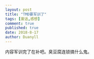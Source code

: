 ```yaml
---
layout: post
title: "TMD要军训了"
tags: [废话,感想]
comment: true
published: true
date: 2018-8-17
author: Duanyll
---
```


内容军训完了在补吧。臭豆腐连锁搞什么鬼。